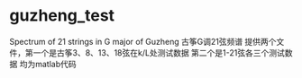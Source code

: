 # guzheng_test
Spectrum of 21 strings in G major of Guzheng 古筝G调21弦频谱
提供两个文件，第一个是古筝3、8、13、18弦在k/L处测试数据
第二个是1-21弦各三个测试数据
均为matlab代码
